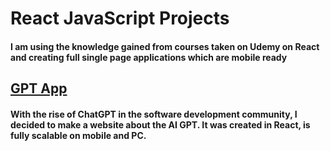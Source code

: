 <h1> React JavaScript Projects </h1>
<h4> I am using the knowledge gained from courses taken on Udemy on React and creating full single page applications which are mobile ready </h4>

<h2> <a href="https://gpt3-29342.web.app/" target="_blank" rel="noopener noreferrer"> GPT App </a></h2>

<h4> With the rise of ChatGPT in the software development community, I decided to make a website about the AI GPT. It was created in React, is fully scalable on mobile and PC. </h4>
